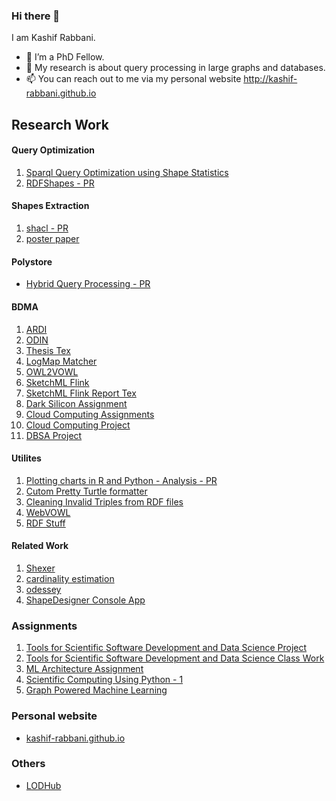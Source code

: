 ### Hi there 👋

I am Kashif Rabbani. 

- 🔭 I’m a PhD Fellow. 
- 🌱 My research is about query processing in large graphs and databases. 
- 📫 You can reach out to me via my personal website http://kashif-rabbani.github.io



## Research Work

#### Query Optimization
1. [Sparql Query Optimization using Shape Statistics](https://github.com/Kashif-Rabbani/sparql-optimization)
2. [RDFShapes - PR ](https://github.com/Kashif-Rabbani/RDFShapes)


#### Shapes Extraction
1. [shacl - PR](https://github.com/Kashif-Rabbani/shacl)
2. [poster paper](https://github.com/Kashif-Rabbani/validatingshapes)


#### Polystore
- [Hybrid Query Processing - PR ](https://github.com/Kashif-Rabbani/polystore)


#### BDMA 
1. [ARDI](https://github.com/Kashif-Rabbani/ARDI)
2. [ODIN](https://github.com/Kashif-Rabbani/ODIN)
3. [Thesis Tex](https://github.com/Kashif-Rabbani/Kashif_UPC_TUB_Thesis)
4. [LogMap Matcher](https://github.com/Kashif-Rabbani/logmap-matcher)
5. [OWL2VOWL](https://github.com/Kashif-Rabbani/OWL2VOWL)
6. [SketchML Flink](https://github.com/Kashif-Rabbani/SketchMLFlink)
7. [SketchML Flink Report Tex](https://github.com/Kashif-Rabbani/SketchML-Apache-Flink-Report)
8. [Dark Silicon Assignment](https://github.com/Kashif-Rabbani/DarkSilicon)
9. [Cloud Computing Assignments](https://github.com/Kashif-Rabbani/Research-projects-2018)
10. [Cloud Computing Project](https://github.com/Kashif-Rabbani/TWELP)
10. [DBSA Project](https://github.com/Kashif-Rabbani/DBSA)

#### Utilites
1. [Plotting charts in R and Python - Analysis - PR ](https://github.com/Kashif-Rabbani/Analysis)
2. [Cutom Pretty Turtle formatter](https://github.com/Kashif-Rabbani/turtle-formatter-custom)
3. [Cleaning Invalid Triples from RDF files](https://github.com/Kashif-Rabbani/cleaner)
4. [WebVOWL](https://github.com/Kashif-Rabbani/WebVOWL)
5. [RDF Stuff](https://github.com/Kashif-Rabbani/RDFStuff)

#### Related Work
1. [Shexer](https://github.com/Kashif-Rabbani/shexer)
2. [cardinality estimation](https://github.com/Kashif-Rabbani/ce)
3. [odessey](https://github.com/Kashif-Rabbani/odessey)
4. [ShapeDesigner Console App](https://github.com/Kashif-Rabbani/ShapeDesignerConsoleApp)
 

### Assignments

1. [Tools for Scientific Software Development and Data Science Project](https://github.com/Kashif-Rabbani/sci-sw-dev-2021)
2. [Tools for Scientific Software Development and Data Science Class Work](https://github.com/Kashif-Rabbani/analyse_diff_sol_rad)
3. [ML Architecture Assignment](https://github.com/Kashif-Rabbani/ml-architecture-assignment)
4. [Scientific Computing Using Python - 1](https://github.com/Kashif-Rabbani/SCP-1-Solution)
5. [Graph Powered Machine Learning](https://github.com/Kashif-Rabbani/GPML-Exercises)


### Personal website

-  [kashif-rabbani.github.io](https://github.com/Kashif-Rabbani/Kashif-Rabbani.github.io)


### Others

- [LODHub](https://github.com/Kashif-Rabbani/LODHub.Documentation)


